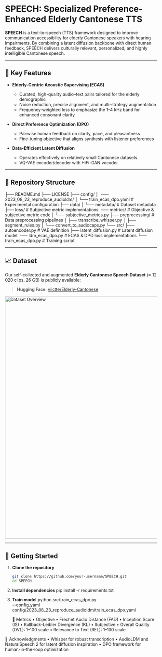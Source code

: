 # SPEECH: Specialized Preference-Enhanced Elderly Cantonese TTS

**SPEECH** is a text-to-speech (TTS) framework designed to improve communication accessibility for elderly Cantonese speakers with hearing impairments. By combining a latent diffusion backbone with direct human feedback, SPEECH delivers culturally relevant, personalized, and highly intelligible Cantonese speech.

---

## 🌟 Key Features

- **Elderly-Centric Acoustic Supervising (ECAS)**  
  - Curated, high-quality audio–text pairs tailored for the elderly demographic  
  - Noise reduction, precise alignment, and multi-strategy augmentation  
  - Frequency-weighted loss to emphasize the 1–4 kHz band for enhanced consonant clarity  

- **Direct Preference Optimization (DPO)**  
  - Pairwise human feedback on clarity, pace, and pleasantness  
  - Fine-tuning objective that aligns synthesis with listener preferences  

- **Data-Efficient Latent Diffusion**  
  - Operates effectively on relatively small Cantonese datasets  
  - VQ-VAE encoder/decoder with HiFi-GAN vocoder  

---

## 📂 Repository Structure
├── README.md
├── LICENSE
├── config/
│   └── 2023_08_23_reproduce_audioldm/
│       └── train_ecas_dpo.yaml      # Experimental configuration
├── data/
│   └── metadata/                     # Dataset metadata
├── loss/                             # Subjective metric implementations
├── metrics/                          # Objective & subjective metric code
│   └── subjective_metrics.py
├── preprocessing/                    # Data preprocessing pipelines
│   ├── transcribe_whisper.py
│   ├── segment_rules.py
│   └── convert_to_audiocaps.py
└── src/
├── autoencoder.py                # VAE definition
├── latent_diffusion.py           # Latent diffusion model
├── ldm_ecas_dpo.py               # ECAS & DPO loss implementations
└── train_ecas_dpo.py             # Training script

---

## 📈 Dataset

Our self-collected and augmented **Elderly Cantonese Speech Dataset** (≈ 12 020 clips, 26 GB) is publicly available:

> **Hugging Face**: [viictte/Elderly-Cantonese](https://huggingface.co/datasets/viictte/Elderly-Cantonese/tree/main)

<img src="https://github.com/user-attachments/assets/6db9fc5a-d665-4f9f-8688-1785601b46b8" alt="Dataset Overview" width="800"/>

---

## 🚀 Getting Started

1. **Clone the repository**  
   ```bash
   git clone https://github.com/your-username/SPEECH.git
   cd SPEECH

2. **Install dependencies**
   pip install -r requirements.txt

3. **Train model**
python src/train_ecas_dpo.py \
  --config_yaml config/2023_08_23_reproduce_audioldm/train_ecas_dpo.yaml

   🧮 Metrics
	•	Objective
	•	Frechet Audio Distance (FAD)
	•	Inception Score (IS)
	•	Kullback–Leibler Divergence (KL)
	•	Subjective
	•	Overall Quality (OVL): 1–100 scale
	•	Relevance to Text (REL): 1–100 scale

🤝 Acknowledgments
	•	Whisper for robust transcription
	•	AudioLDM and NaturalSpeech 2 for latent diffusion inspiration
	•	DPO framework for human-in-the-loop optimization
